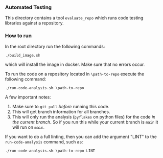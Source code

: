### Automated Testing

This directory contains a tool `evaluate_repo` which runs code testing libraries against a repository. 

### How to run

In the root directory run the following commands:

```./build_image.sh```

which will install the image in docker. Make sure that no errors occur.

To run the code on a repository located in `\path-to-repo` execute the following command:

```./run-code-analysis.sh \path-to-repo```

A few important notes:

1. Make sure to `git pull` _before_ running this code.
1. This will get branch information for all branches.
1. This will only run the analysis (`pyflakes` on python files) for the code _in the current branch_. So if you run this while your current branch is `main` it will run on `main`.

If you want to do a full linting, then you can add the argument "LINT" to the `run-code-analysis` command, such as:

```./run-code-analysis.sh \path-to-repo LINT```